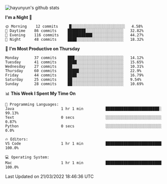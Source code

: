 
![hayunyun's github stats](https://github-readme-stats.vercel.app/api?username=hayunyun&show_icons=true)


<!--START_SECTION:waka-->
**I'm a Night 🦉** 

```text
🌞 Morning    12 commits     █░░░░░░░░░░░░░░░░░░░░░░░░   4.58% 
🌆 Daytime    86 commits     ████████░░░░░░░░░░░░░░░░░   32.82% 
🌃 Evening    116 commits    ███████████░░░░░░░░░░░░░░   44.27% 
🌙 Night      48 commits     ████░░░░░░░░░░░░░░░░░░░░░   18.32%

```
📅 **I'm Most Productive on Thursday** 

```text
Monday       37 commits     ███░░░░░░░░░░░░░░░░░░░░░░   14.12% 
Tuesday      41 commits     ████░░░░░░░░░░░░░░░░░░░░░   15.65% 
Wednesday    27 commits     ██░░░░░░░░░░░░░░░░░░░░░░░   10.31% 
Thursday     60 commits     █████░░░░░░░░░░░░░░░░░░░░   22.9% 
Friday       44 commits     ████░░░░░░░░░░░░░░░░░░░░░   16.79% 
Saturday     25 commits     ██░░░░░░░░░░░░░░░░░░░░░░░   9.54% 
Sunday       28 commits     ██░░░░░░░░░░░░░░░░░░░░░░░   10.69%

```


📊 **This Week I Spent My Time On** 

```text
💬 Programming Languages: 
Java                     1 hr 1 min          ████████████████████████░   99.13% 
Text                     0 secs              ░░░░░░░░░░░░░░░░░░░░░░░░░   0.87% 
Python                   0 secs              ░░░░░░░░░░░░░░░░░░░░░░░░░   0.0%

🔥 Editors: 
VS Code                  1 hr 1 min          █████████████████████████   100.0%

💻 Operating System: 
Mac                      1 hr 1 min          █████████████████████████   100.0%

```


 Last Updated on 21/03/2022 18:46:36 UTC
<!--END_SECTION:waka-->

<!--
**hayunyun/hayunyun** is a ✨ _special_ ✨ repository because its `README.md` (this file) appears on your GitHub profile.

Here are some ideas to get you started:

- 🔭 I’m currently working on ...
- 🌱 I’m currently learning ...
- 👯 I’m looking to collaborate on ...
- 🤔 I’m looking for help with ...
- 💬 Ask me about ...
- 📫 How to reach me: ...
- 😄 Pronouns: ...
- ⚡ Fun fact: ...
-->
